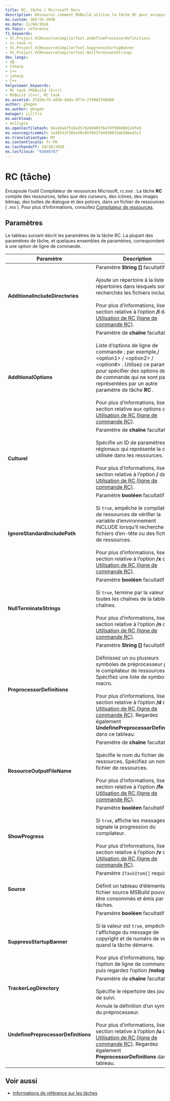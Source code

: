 ```yaml
---
title: RC, tâche | Microsoft Docs
description: Découvrez comment MSBuild utilise la tâche RC pour encapsuler l’outil compilateur de ressources Microsoft Windows, rc.exe, qui compile les ressources en un fichier. res.
ms.custom: SEO-VS-2020
ms.date: 11/04/2016
ms.topic: reference
f1_keywords:
- VC.Project.VCResourceCompilerTool.UndefineProcessorDefinitions
- vc.task.rc
- VC.Project.VCResourceCompilerTool.SuppressStartupBanner
- VC.Project.VCResourceCompilerTool.NullTerminateStrings
dev_langs:
- VB
- CSharp
- C++
- jsharp
- C++
helpviewer_keywords:
- RC task (MSBuild (C++))
- MSBuild (C++), RC task
ms.assetid: 2fd26c75-a056-4dda-9f7e-2f90d3748d88
author: ghogen
ms.author: ghogen
manager: jillfra
ms.workload:
- multiple
ms.openlocfilehash: 94a1babf518a3579246903f6479f999d8912dfe5
ms.sourcegitcommit: 1a36533f385e50c05f661f440380fda6386ed3c1
ms.translationtype: MT
ms.contentlocale: fr-FR
ms.lasthandoff: 10/30/2020
ms.locfileid: "93048787"
---
```

# <a name="rc-task"></a>RC (tâche)

Encapsule l’outil Compilateur de ressources Microsoft, *rc.exe* . La tâche **RC** compile des ressources, telles que des curseurs, des icônes, des images bitmap, des boîtes de dialogue et des polices, dans un fichier de ressources ( *.res* ). Pour plus d’informations, consultez [Compilateur de ressources](/windows/desktop/menurc/resource-compiler).

## <a name="parameters"></a>Paramètres

 Le tableau suivant décrit les paramètres de la tâche RC. La plupart des paramètres de tâche, et quelques ensembles de paramètres, correspondent à une option de ligne de commande.

|Paramètre|Description|
|---------------|-----------------|
|**AdditionalIncludeDirectories**|Paramètre **String []** facultatif.<br /><br /> Ajoute un répertoire à la liste des répertoires dans lesquels sont recherchés les fichiers include.<br /><br /> Pour plus d’informations, lisez la section relative à l’option **/I** dans [Utilisation de RC (ligne de commande RC)](/windows/win32/menurc/using-rc-the-rc-command-line-).|
|**AdditionalOptions**|Paramètre de **chaîne** facultatif.<br /><br /> Liste d’options de ligne de commande ; par exemple,/ \<option1>  / \<option2>  / \<option#> . Utilisez ce paramètre pour spécifier des options de ligne de commande qui ne sont pas représentées par un autre paramètre de tâche **RC** .<br /><br /> Pour plus d’informations, lisez la section relative aux options dans [Utilisation de RC (ligne de commande RC)](/windows/win32/menurc/using-rc-the-rc-command-line-).|
|**Culturel**|Paramètre de **chaîne** facultatif.<br /><br /> Spécifie un ID de paramètres régionaux qui représente la culture utilisée dans les ressources.<br /><br /> Pour plus d’informations, lisez la section relative à l’option **/** dans [Utilisation de RC (ligne de commande RC)](/windows/win32/menurc/using-rc-the-rc-command-line-).|
|**IgnoreStandardIncludePath**|Paramètre **booléen** facultatif.<br /><br /> Si `true`, empêche le compilateur de ressources de vérifier la variable d’environnement INCLUDE lorsqu’il recherche des fichiers d’en-tête ou des fichiers de ressources.<br /><br /> Pour plus d’informations, lisez la section relative à l’option **/x** dans [Utilisation de RC (ligne de commande RC)](/windows/win32/menurc/using-rc-the-rc-command-line-).|
|**NullTerminateStrings**|Paramètre **booléen** facultatif.<br /><br /> Si `true`, termine par la valeur Null toutes les chaînes de la table de chaînes.<br /><br /> Pour plus d’informations, lisez la section relative à l’option **/n** dans [Utilisation de RC (ligne de commande RC)](/windows/win32/menurc/using-rc-the-rc-command-line-).|
|**PreprocessorDefinitions**|Paramètre **String []** facultatif.<br /><br /> Définissez un ou plusieurs symboles de préprocesseur pour le compilateur de ressources. Spécifiez une liste de symboles de macro.<br /><br /> Pour plus d’informations, lisez la section relative à l’option **/d** dans [Utilisation de RC (ligne de commande RC)](/windows/win32/menurc/using-rc-the-rc-command-line-). Regardez également **UndefinePreprocessorDefinitions** dans ce tableau.|
|**ResourceOutputFileName**|Paramètre de **chaîne** facultatif.<br /><br /> Spécifie le nom du fichier de ressources. Spécifiez un nom de fichier de ressources.<br /><br /> Pour plus d’informations, lisez la section relative à l’option **/fo** dans [Utilisation de RC (ligne de commande RC)](/windows/win32/menurc/using-rc-the-rc-command-line-).|
|**ShowProgress**|Paramètre **booléen** facultatif.<br /><br /> Si `true`, affiche les messages qui signale la progression du compilateur.<br /><br /> Pour plus d’informations, lisez la section relative à l’option **/v** dans [Utilisation de RC (ligne de commande RC)](/windows/win32/menurc/using-rc-the-rc-command-line-).|
|**Source**|Paramètre `ITaskItem[]` requis.<br /><br /> Définit un tableau d’éléments de fichier source MSBuild pouvant être consommés et émis par des tâches.|
|**SuppressStartupBanner**|Paramètre **booléen** facultatif.<br /><br /> Si la valeur est `true`, empêche l'affichage du message de copyright et de numéro de version quand la tâche démarre.<br /><br /> Pour plus d’informations, tapez l’option de ligne de commande **/?** , puis regardez l’option **/nologo** .|
|**TrackerLogDirectory**|Paramètre de **chaîne** facultatif.<br /><br /> Spécifie le répertoire des journaux de suivi.|
|**UndefinePreprocessorDefinitions**|Annule la définition d’un symbole du préprocesseur.<br /><br /> Pour plus d’informations, lisez la section relative à l’option **/u** dans [Utilisation de RC (ligne de commande RC)](/windows/win32/menurc/using-rc-the-rc-command-line-). Regardez également **PreprocessorDefinitions** dans ce tableau.|

## <a name="see-also"></a>Voir aussi

- [Informations de référence sur les tâches](../msbuild/msbuild-task-reference.md)